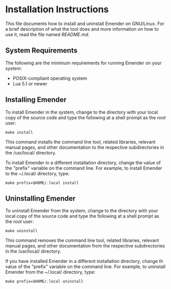 Installation Instructions
=========================

This file documents how to install and uninstall Emender on GNU/Linux. For
a brief description of what the tool does and more information on how to
use it, read the file named *README.md*.

System Requirements
-------------------

The following are the minimum requirements for running Emender on your
system:

* POSIX-compliant operating system
* Lua 5.1 or newer

Installing Emender
------------------

To install Emender in the system, change to the directory with your local
copy of the source code and type the following at a shell prompt as the
*root* user:

    make install

This command installs the command line tool, related libraries, relevant
manual pages, and other documentation to the respective subdirectories in
the /usr/local/ directory.

To install Emender in a different installation directory, change the value
of the "prefix" variable on the command line. For example, to install
Emender to the ~/.local/ directory, type:

    make prefix=$HOME/.local install

Uninstalling Emender
--------------------

To uninstall Emender from the system, change to the directory with your
local copy of the source code and type the following at a shell prompt as
the *root* user:

    make uninstall

This command removes the command line tool, related libraries, relevant
manual pages, and other documentation from the respective subdirectories in
the /usr/local/ directory.

If you have installed Emender in a different installation directory, change
th value of the "prefix" variable on the command line. For example, to
uninstall Emender from the ~/.local/ directory, type:

    make prefix=$HOME/.local uninstall
